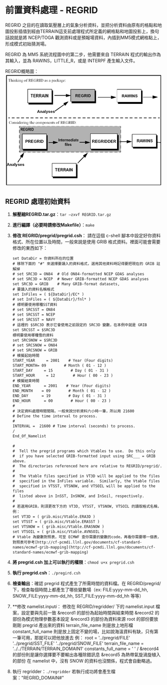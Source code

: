# 前置資料處理 - REGRID

REGRID 之目的在讀取氣壓層上的氣象分析資料，並把分析資料由原有的格點和地圖投影插值到經由TERRAIN這支前處理程式所定義的網格點和地圖投影上，換句話說就是將 NCEP/TOGA 觀測資料或是預報場資料，內插到MM5模式網格點上，形成模式初始猜測場。

REGRID 為 MM5 系統流程圖中的第二步，他需要來自 TERRAIN 程式的輸出作為其輸入，並為 RAWINS，LITTLE\_R，或是 INTERPF 產生輸入文件。

REGRID概略圖：
![REGRID Workflow](/images/regrid-workflow.gif)

## REGRID 處理初始資料

1. **解壓縮REGRID.tar.gz**：`tar –zxvf REGRID.tar.gz`
2. **進行編譯（必要時請修改Makefile）**：`make`
3. **修改 REGRID/pregrid/pregrid.csh**：
   請在這個 c-shell 腳本中設定好你資料格式、所在位置以及時間，一般來說是使用 GRIB 格式資料。裡面可能會需要修改的東西如下：
   ```
   set DataDir = 你資料所在的位置
   # 移除下面的 "#" 來選擇要讀入的資料格式，選用其他資料時記得要把現在的 GRIB 註解掉
   # set SRC3D = ON84  # Old ON84-formatted NCEP GDAS analyses
   # set SRC3D = NCEP  # Newer GRIB-formatted NCEP GDAS analyses
   set SRC3D = GRIB    # Many GRIB-format datasets,
   # 要讀入的資料名稱格式
   set InFiles = ( ${DataDir}/EC* )
   # set InFiles = ( ${DataDir}/fnl* )
   # 標明要使用哪種SST資料
   # set SRCSST = ON84
   # set SRCSST = NCEP
   # set SRCSST = NAVY
   # 這裡的 $SRC3D 表示它會使用之前設定的 SRC3D 變數，在本例中就是 GRIB
   set SRCSST = $SRC3D
   標明要使用哪種雪的資料
   set SRCSNOW = $SRC3D
   # set SRCSNOW = ON84
   # set SRCSNOW = GRIB
   # 模擬起始時間
   START_YEAR     = 2001    # Year (Four digits)
   START_MONTH= 09        # Month ( 01 - 12 )
   START_DAY     = 15        # Day ( 01 - 31 )
   START_HOUR     = 12        # Hour ( 00 - 23 )
   # 模擬結束時間
   END_YEAR      = 2001    # Year (Four digits)
   END_MONTH    = 09        # Month ( 01 - 12 )
   END_DAY      = 19        # Day ( 01 - 31 )
   END_HOUR      = 00        # Hour ( 00 - 23 )
   #
   # 決定資料處理時間間隔，一般來說分析資料六小時一筆，所以用 21600
   # Define the time interval to process.
   #
   INTERVAL =  21600 # Time interval (seconds) to process.
   /
   End_Of_Namelist

   #
   #  Tell the pregrid programs which Vtables to use.  Do this only
   #  if you have selected GRIB-formatted input using SRC___ = GRIB above.
   #  The directories referenced here are relative to REGRID/pregrid/.
   #
   #  The Vtable files specified in VT3D will be applied to the files
   #  specified in the InFiles variable.  Similarly, the Vtable files
   #  specified in VTSST, VTSNOW, and VTSOIL will be applied to the files
   #  listed above in InSST, InSNOW, and InSoil, respectively.
   #
   # 若選用GRIB，則須更改下方的 VT3D, VTSST, VTSNOW, VTSOIL 的讀取格式名稱，例：
   set VT3D = ( grib.misc/Vtable.ERA3D )
   set VTSST = ( grib.misc/Vtable.ERASST )
   set VTSNOW = ( grib.misc/Vtable.ERASNOW )
   set VTSOIL = ( grib.misc/Vtable.AVNSOIL )
   # Vtable 為變數對照表，可至 ECMWF 查你需要的變數的code，再看你需要哪一個表，對照表可參考[http://cf-pcmdi.llnl.gov/documents/cf-standard-names/ecmwf-grib-mapping](http://cf-pcmdi.llnl.gov/documents/cf-standard-names/ecmwf-grib-mapping)

   ```

4. **將 pregrid.csh 加上可以執行的權限**：`chmod u+x pregrid.csh`
5. **執行 pregrid.csh**：`./pregird.csh`
6. **檢查輸出**：確認 pregrid 程式產生了所需時間的資料檔。在 REGRID/pregrid/ 下，檢查每個時間上都產生了哪些變數場（ex: FILE:yyyy-mm-dd\_hh, SNOW\_FILE:yyyy-mm-dd\_hh, SST\_FILE:yyyy-mm-dd\_hh 等等）
7. **修改 namelist.input*i*：
   修改在 REGRID/regridder/ 下的 namelist.input 檔案，設定要與先前一致
   &record1 的部份為起始時間與結束時間
   &record2 的部份為模式物理參數基本設定
   &record3 的部份為資料來源
   root 的部份要放剛剛 pregrid 產出來的資料
   terrain\_file\_name 則是放上地形檔
   constant\_full\_name 則是放上固定不變的場，比如說海溫資料有缺，只有第一筆可用，那就可以把他放進去
   例：
   root = '../pregrid/FILE' '../pregrid/SST\_FILE' '../pregrid/SNOW\_FILE'
   terrain\_file\_name = '../../TERRAIN/TERRAIN\_DOMAIN1'
   constants\_full\_name = ' '   /
   &record4 的部份則是讓你選擇要不要輸出各種除錯訊息
   &record5 為熱帶氣旋渦旋植入的部份
   在 namelist 中，沒有 SNOW 的資料也沒關係，程式會自動略過。
8. 執行 regridder：`./regridder`
   若執行成功將會產生檔案："REGRID\_DOMAIN\#"

